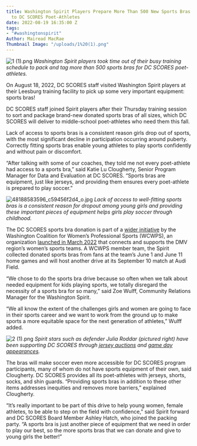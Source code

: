 ```yaml
---
title: Washington Spirit Players Prepare More Than 500 New Sports Bras for Delivery
  to DC SCORES Poet-Athletes
date: 2022-08-19 16:35:00 Z
tags:
- "#washingtonspirit"
Author: Mairead MacRae
Thumbnail Image: "/uploads/1%20(1).png"
---
```


![1 (1).png](/uploads/1%20(1).png)
*Washington Spirit players took time out of their busy training schedule to pack and tag more than 500 sports bras for DC SCORES poet-athletes.*

On August 18, 2022, DC SCORES staff visited Washington Spirit players at their Leesburg training facility to pick up some very important equipment: sports bras!








DC SCORES staff joined Spirit players after their Thursday training session to sort and package brand-new donated sports bras of all sizes, which DC SCORES will deliver to middle-school poet-athletes who need them this fall.

Lack of access to sports bras is a consistent reason girls drop out of sports, with the most significant decline in participation occurring around puberty. Correctly fitting sports bras enable young athletes to play sports confidently and without pain or discomfort.

“After talking with some of our coaches, they told me not every poet-athlete had access to a sports bra,” said Katie Lu Clougherty, Senior Program Manager for Data and Evaluation at DC SCORES. “Sports bras are equipment, just like jerseys, and providing them ensures every poet-athlete is prepared to play soccer.”

![48188583596_c59456f2d4_o.jpg](/uploads/48188583596_c59456f2d4_o.jpg)
*Lack of access to well-fitting sports bras is a consistent reason for dropout among young girls and providing these important pieces of equipment helps girls play soccer through childhood.*

The DC SCORES sports bra donation is part of a [wider initiative](https://washingtonspirit.com/2022/06/01/washington-spirit-collecting-sports-bra-donations-at-next-two-home-games/) by the Washington Coalition for Women’s Professional Sports (WCWPS), an organization [launched in March 2022](https://washingtonspirit.com/2022/03/25/dc-professional-sports-teams-announce-creation-of-washington-coalition-of-womens-professional-sports/) that connects and supports the DMV region’s women’s sports teams. A WCWPS member team, the Spirit collected donated sports bras from fans at the team’s June 1 and June 11 home games and will host another drive at its September 10 match at Audi Field.

“We chose to do the sports bra drive because so often when we talk about needed equipment for kids playing sports, we totally disregard the necessity of a sports bra for so many,” said Zoe Wulff, Community Relations Manager for the Washington Spirit.

“We all know the extent of the challenges girls and women are going to face in their sports career and we want to work from the ground up to make sports a more equitable space for the next generation of athletes,” Wulff added.

![2 (1).png](/uploads/2%20(1).png)
*Spirit stars such as defender Julia Roddar (pictured right) have been supporting DC SCORES through [jersey auctions](https://www.dcscores.org/blog/2022/07/scores-spirit-jersey-auction) and [game day appearances](https://www.flickr.com/photos/dcscorespictures/albums/72157720067097403).*

The bras will make soccer even more accessible for DC SCORES program participants, many of whom do not have sports equipment of their own, said Clougherty. DC SCORES provides all its poet-athletes with jerseys, shorts, socks, and shin guards. “Providing sports bras in addition to these other items addresses inequities and removes more barriers,” explained Clougherty.

“It’s really important to be part of this drive to help young women, female athletes, to be able to step on the field with confidence,” said Spirit forward and DC SCORES Board Member Ashley Hatch, who joined the packing party. “A sports bra is just another piece of equipment that we need in order to play our best, so the more sports bras that we can donate and give to young girls the better!”
